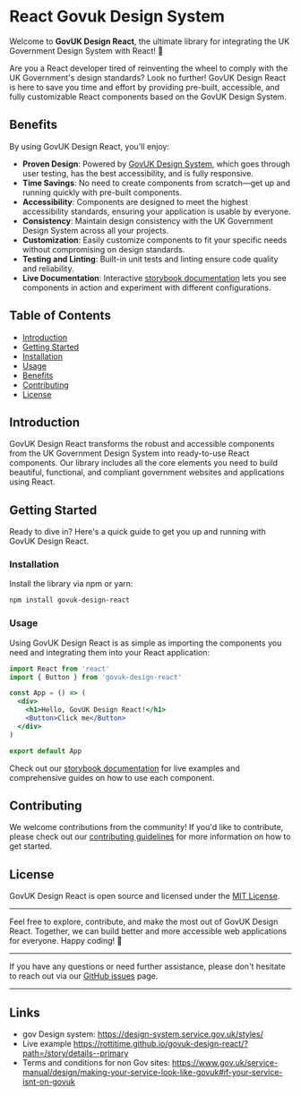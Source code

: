 # React Govuk Design System

Welcome to **GovUK Design React**, the ultimate library for integrating the UK Government Design System with React! 🚀

Are you a React developer tired of reinventing the wheel to comply with the UK Government's design standards? Look no further! GovUK Design React is here to save you time and effort by providing pre-built, accessible, and fully customizable React components based on the GovUK Design System.

## Benefits

By using GovUK Design React, you'll enjoy:

- **Proven Design**: Powered by [GovUK Design System](https://design-system.service.gov.uk/), which goes through user testing, has the best accessibility, and is fully responsive.
- **Time Savings**: No need to create components from scratch—get up and running quickly with pre-built components.
- **Accessibility**: Components are designed to meet the highest accessibility standards, ensuring your application is usable by everyone.
- **Consistency**: Maintain design consistency with the UK Government Design System across all your projects.
- **Customization**: Easily customize components to fit your specific needs without compromising on design standards.
- **Testing and Linting**: Built-in unit tests and linting ensure code quality and reliability.
- **Live Documentation**: Interactive [storybook documentation](https://rottitime.github.io/govuk-design-react/?path=/story/details--primary) lets you see components in action and experiment with different configurations.

## Table of Contents

- [Introduction](#introduction)
- [Getting Started](#getting-started)
- [Installation](#installation)
- [Usage](#usage)
- [Benefits](#benefits)
- [Contributing](#contributing)
- [License](#license)

## Introduction

GovUK Design React transforms the robust and accessible components from the UK Government Design System into ready-to-use React components. Our library includes all the core elements you need to build beautiful, functional, and compliant government websites and applications using React.

## Getting Started

Ready to dive in? Here's a quick guide to get you up and running with GovUK Design React.

### Installation

Install the library via npm or yarn:

```bash
npm install govuk-design-react
```

### Usage

Using GovUK Design React is as simple as importing the components you need and integrating them into your React application:

```jsx
import React from 'react'
import { Button } from 'govuk-design-react'

const App = () => (
  <div>
    <h1>Hello, GovUK Design React!</h1>
    <Button>Click me</Button>
  </div>
)

export default App
```

Check out our [storybook documentation](https://rottitime.github.io/govuk-design-react/?path=/story/details--primary) for live examples and comprehensive guides on how to use each component.

## Contributing

We welcome contributions from the community! If you'd like to contribute, please check out our [contributing guidelines](https://github.com/rottitime/govuk-design-react/blob/main/CONTRIBUTING.md) for more information on how to get started.

## License

GovUK Design React is open source and licensed under the [MIT License](https://github.com/rottitime/govuk-design-react/blob/main/LICENSE).

---

Feel free to explore, contribute, and make the most out of GovUK Design React. Together, we can build better and more accessible web applications for everyone. Happy coding! 🎉

---

If you have any questions or need further assistance, please don't hesitate to reach out via our [GitHub issues](https://github.com/rottitime/govuk-design-react/issues) page.

---

## Links

- gov Design system: https://design-system.service.gov.uk/styles/
- Live example https://rottitime.github.io/govuk-design-react/?path=/story/details--primary
- Terms and conditions for non Gov sites: https://www.gov.uk/service-manual/design/making-your-service-look-like-govuk#if-your-service-isnt-on-govuk
